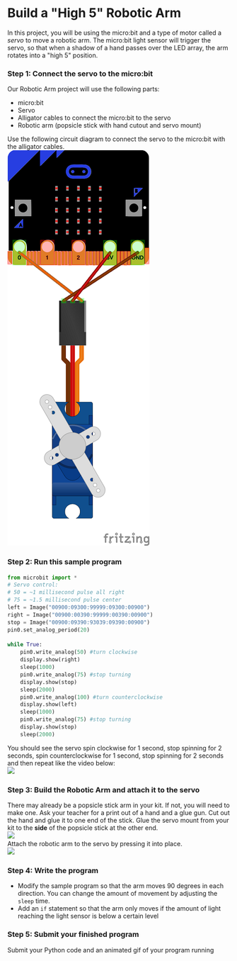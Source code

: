 # Build a "High 5" Robotic Arm
In this project, you will be using the micro:bit and a type of motor called a *servo* to move a robotic arm. The micro:bit light sensor will trigger the servo, so that when a shadow of a hand passes over the LED array, the arm rotates into a "high 5" position.

### Step 1: Connect the servo to the micro:bit
Our Robotic Arm project will use the following parts:
- micro:bit
- Servo
- Alligator cables to connect the micro:bit to the servo
- Robotic arm (popsicle stick with hand cutout and servo mount) 

Use the following circuit diagram to connect the servo to the micro:bit with the alligator cables.   
![](MicrobitServoConnections.png)   

### Step 2: Run this sample program

```python
from microbit import * 
# Servo control: 
# 50 = ~1 millisecond pulse all right 
# 75 = ~1.5 millisecond pulse center 
left = Image("00900:09300:99999:09300:00900")
right = Image("00900:00390:99999:00390:00900")
stop = Image("00900:09390:93039:09390:00900")
pin0.set_analog_period(20)

while True: 
	pin0.write_analog(50) #turn clockwise
	display.show(right)
	sleep(1000)
	pin0.write_analog(75) #stop turning
	display.show(stop)
	sleep(2000)
	pin0.write_analog(100) #turn counterclockwise
	display.show(left) 
 	sleep(1000)
 	pin0.write_analog(75) #stop turning
	display.show(stop)
	sleep(2000)
```
You should see the servo spin clockwise for 1 second, stop spinning for 2 seconds, spin counterclockwise for 1 second, stop spinning for 2 seconds and then repeat like the video below:   
![](ServoTest3.gif)   

### Step 3: Build the Robotic Arm and attach it to the servo
There may already be a popsicle stick arm in your kit. If not, you will need to make one. Ask your teacher for a print out of a hand and a glue gun. Cut out the hand and glue it to one end of the stick. Glue the servo mount from your kit to the **side** of the popsicle stick at the other end.     
![](Hi5-1.png)   
Attach the robotic arm to the servo by pressing it into place.   
![](Hi5-2.png)   

### Step 4: Write the program
*  Modify the sample program so that the arm moves 90 degrees in each direction. You can change the amount of movement by adjusting the `sleep` time.
*  Add an `if` statement so that the arm only moves if the amount of light reaching the light sensor is below a certain level

### Step 5: Submit your finished program
Submit your Python code and an animated gif of your program running
